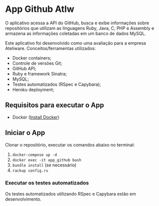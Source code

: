 # App Github Atlw

O aplicativo acessa a API do GitHub, busca e exibe informações sobre repositórios que utilizam as linguagens Ruby, Java, C, PHP e Assembly e armazena as informações coletadas em um banco de dados MySQL.

Este aplicativo foi desenvolvido como uma avaliação para a empresa Ateliware. Conceitos/ferramentas utilizados:
- Docker containers;
- Controle de versões Git;
- GitHub API;
- Ruby e framework Sinatra;
- MySQL;
- Testes automatizados (RSpec e Capybara);
- Heroku deployment;

## Requisitos para executar o App

- Docker ([Install Docker](https://docs.docker.com/engine/installation/))

## Iniciar o App

Clonar o repositório, executar os comandos abaixo no terminal:

1. `docker-compose up -d`
1. `docker exec -it app_github bash`
1. `bundle install` (se necessário)
1. `rackup config.ru`

### Executar os testes automatizados

Os testes automatizados utilizando RSpec e Capybara estão em desenvolvimento.